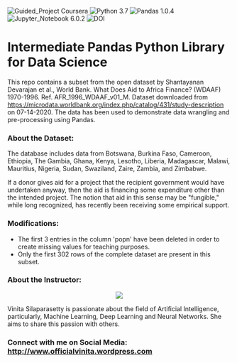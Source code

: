 ![Guided_Project Coursera](https://img.shields.io/badge/Guided_Project-Coursera-blue.svg?style=plastic) ![Python 3.7](https://img.shields.io/badge/Python-3.7-blue.svg?style=plastic) ![Pandas 1.0.4](https://img.shields.io/badge/Pandas-1.0.4-blue.svg?style=plastic) ![Jupyter_Notebook 6.0.2](https://img.shields.io/badge/Jupyter_Notebook-6.0.2-blue.svg?style=plastic) ![DOI](https://zenodo.org/badge/279308547.svg)


# Intermediate Pandas Python Library for Data Science

This repo contains a subset from the open dataset by Shantayanan Devarajan et al., World Bank. What Does Aid to Africa Finance? (WDAAF) 1970-1996. Ref. AFR_1996_WDAAF_v01_M. Dataset downloaded from https://microdata.worldbank.org/index.php/catalog/431/study-description on 07-14-2020. The data has been used to demonstrate data wrangling and pre-processing using Pandas.

### About the Dataset:

The database includes data from Botswana, Burkina Faso, Cameroon, Ethiopia, The Gambia, Ghana, Kenya, Lesotho, Liberia, Madagascar, Malawi, Mauritius, Nigeria, Sudan, Swaziland, Zaire, Zambia, and Zimbabwe.

If a donor gives aid for a project that the recipient government would have undertaken anyway, then the aid is financing some expenditure other than the intended project. The notion that aid in this sense may be "fungible," while long recognized, has recently been receiving some empirical support. 

### Modifications:

* The first 3 entries in the column 'popn' have been deleted in order to create missing values for teaching purposes.
* Only the first 302 rows of the complete dataset are present in this subset.

### About the Instructor:

<p align="center">
  <img width="" height="" src="https://scontent.fblr1-4.fna.fbcdn.net/v/t1.0-9/s960x960/105023518_2615103578751880_5389051389238009337_o.png?_nc_cat=108&_nc_sid=dd9801&_nc_ohc=lKFVQChMMRcAX_7Ml5O&_nc_ht=scontent.fblr1-4.fna&oh=319dc92107495526234bbb2e9741be4c&oe=5F453477">
</p>

Vinita Silaparasetty is passionate about the field of Artificial Intelligence, particularly, Machine Learning, Deep Learning and Neural Networks. She aims to share this passion with others.

### Connect with me on Social Media: http://www.officialvinita.wordpress.com
